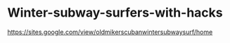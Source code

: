 # Winter-subway-surfers-with-hacks
https://sites.google.com/view/oldmikerscubanwintersubwaysurf/home
